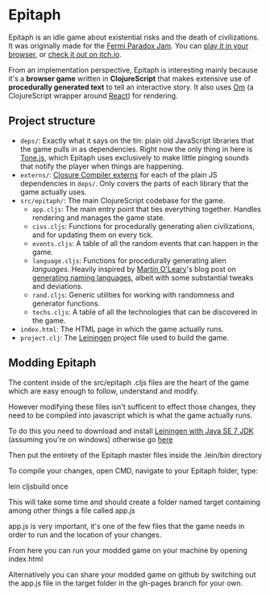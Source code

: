 # Epitaph

Epitaph is an idle game about existential risks and the death of civilizations. It was originally made for the [Fermi Paradox Jam](https://itch.io/jam/fermi-paradox-jam). You can [play it in your browser](https://mkremins.github.io/epitaph), or [check it out on itch.io](https://mkremins.itch.io/epitaph).

From an implementation perspective, Epitaph is interesting mainly because it's a **browser game** written in **ClojureScript** that makes extensive use of **procedurally generated text** to tell an interactive story. It also uses [Om](https://github.com/omcljs/om) (a ClojureScript wrapper around [React](https://facebook.github.io/react/)) for rendering.

## Project structure

* `deps/`: Exactly what it says on the tin: plain old JavaScript libraries that the game pulls in as dependencies. Right now the only thing in here is [Tone.js](https://github.com/Tonejs/Tone.js/), which Epitaph uses exclusively to make little pinging sounds that notify the player when things are happening.
* `externs/`: [Closure Compiler externs](https://developers.google.com/closure/compiler/docs/api-tutorial3) for each of the plain JS dependencies in `deps/`. Only covers the parts of each library that the game actually uses.
* `src/epitaph/`: The main ClojureScript codebase for the game.
  * `app.cljs`: The main entry point that ties everything together. Handles rendering and manages the game state.
  * `civs.cljs`: Functions for procedurally generating alien civilizations, and for updating them on every tick.
  * `events.cljs`: A table of all the random events that can happen in the game.
  * `language.cljs`: Functions for procedurally generating alien *languages*. Heavily inspired by [Martin O'Leary](http://mewo2.com/)'s blog post on [generating naming languages](http://mewo2.com/notes/naming-language/), albeit with some substantial tweaks and deviations.
  * `rand.cljs`: Generic utilities for working with randomness and generator functions.
  * `techs.cljs`: A table of all the technologies that can be discovered in the game.
* `index.html`: The HTML page in which the game actually runs.
* `project.clj`: The [Leiningen](https://github.com/technomancy/leiningen) project file used to build the game.

## Modding Epitaph

The content inside of the src/epitaph .cljs files are the heart of the game which are easy enough to follow, understand and modify.

However modifying these files isn't sufficent to effect those changes, they need to be compiled into javascript which is what the game actually runs.

To do this you need to download and install [Leiningen with Java SE 7 JDK](https://djpowell.github.io/leiningen-win-installer/) (assuming you're on windows) otherwise go [here](https://github.com/technomancy/leiningen)

Then put the entirety of the Epitaph master files inside the .lein/bin directory

To compile your changes, open CMD, navigate to your Epitaph folder, type:

lein cljsbuild once

This will take some time and should create a folder named target containing among other things a file called app.js

app.js is very important, it's one of the few files that the game needs in order to run and the location of your changes.

From here you can run your modded game on your machine by opening index.html

Alternatively you can share your modded game on github by switching out the app.js file in the target folder in the gh-pages branch for your own.

